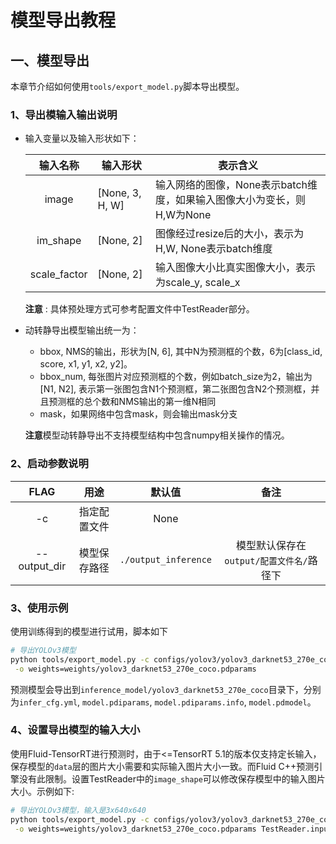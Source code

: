 # 模型导出教程

## 一、模型导出
本章节介绍如何使用`tools/export_model.py`脚本导出模型。

### 1、导出模输入输出说明
- 输入变量以及输入形状如下：

  | 输入名称 | 输入形状 | 表示含义 |
  | :---------: | ----------- | ---------- |
  | image |  [None, 3, H, W] | 输入网络的图像，None表示batch维度，如果输入图像大小为变长，则H,W为None |
  | im_shape | [None, 2] | 图像经过resize后的大小，表示为H,W, None表示batch维度 |
  | scale_factor | [None, 2] | 输入图像大小比真实图像大小，表示为scale_y, scale_x |

  **注意** : 具体预处理方式可参考配置文件中TestReader部分。


- 动转静导出模型输出统一为：

  - bbox, NMS的输出，形状为[N, 6], 其中N为预测框的个数，6为[class_id, score, x1, y1, x2, y2]。
  - bbox\_num, 每张图片对应预测框的个数，例如batch_size为2，输出为[N1, N2], 表示第一张图包含N1个预测框，第二张图包含N2个预测框，并且预测框的总个数和NMS输出的第一维N相同
  - mask，如果网络中包含mask，则会输出mask分支

  **注意**模型动转静导出不支持模型结构中包含numpy相关操作的情况。


### 2、启动参数说明

|      FLAG      |      用途      |    默认值    |                 备注                      |
|:--------------:|:--------------:|:------------:|:-----------------------------------------:|
|       -c       |  指定配置文件  |     None     |                                           |
|  --output_dir  |  模型保存路径  |  `./output_inference`  |  模型默认保存在`output/配置文件名/`路径下 |

### 3、使用示例

使用训练得到的模型进行试用，脚本如下

```bash
# 导出YOLOv3模型
python tools/export_model.py -c configs/yolov3/yolov3_darknet53_270e_coco.yml --output_dir=./inference_model \
 -o weights=weights/yolov3_darknet53_270e_coco.pdparams
```

预测模型会导出到`inference_model/yolov3_darknet53_270e_coco`目录下，分别为`infer_cfg.yml`, `model.pdiparams`,  `model.pdiparams.info`, `model.pdmodel`。


### 4、设置导出模型的输入大小

使用Fluid-TensorRT进行预测时，由于<=TensorRT 5.1的版本仅支持定长输入，保存模型的`data`层的图片大小需要和实际输入图片大小一致。而Fluid C++预测引擎没有此限制。设置TestReader中的`image_shape`可以修改保存模型中的输入图片大小。示例如下:

```bash
# 导出YOLOv3模型，输入是3x640x640
python tools/export_model.py -c configs/yolov3/yolov3_darknet53_270e_coco.yml --output_dir=./inference_model \
 -o weights=weights/yolov3_darknet53_270e_coco.pdparams TestReader.inputs_def.image_shape=[3,640,640]
```
